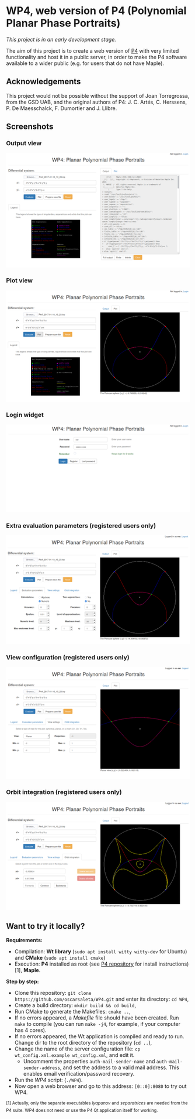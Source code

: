 # WP4, web version of P4 (Polynomial Planar Phase Portraits)

*This project is in an early development stage.*

The aim of this project is to create a web version of <a href="htpps://github.com/oscarsaleta/P4">P4</a> with very limited functionality and host it in a public server, in order to make the P4 software available to a wider public (e.g. for users that do not have Maple).

## Acknowledgements

This project would not be possible without the support of Joan Torregrossa, from the GSD UAB, and the original authors of P4: J. C. Artés, C. Herssens, P. De Maesschalck, F. Dumortier and J. Llibre.

## Screenshots

### Output view

![outputview.png](screenshots/outputview.png)

### Plot view

![plotview.png](screenshots/plotview.png)

### Login widget

![loginview.png](screenshots/loginview.png)

### Extra evaluation parameters (registered users only)

![loggedin.png](screenshots/loggedin.png)

### View configuration (registered users only)

![planarview.png](screenshots/planarview.png)

### Orbit integration (registered users only)

![orbits.png](screenshots/orbits.png)

## Want to try it locally?

**Requirements:**

* Compilation: **Wt library** (`sudo apt install witty witty-dev` for Ubuntu) and **CMake** (`sudo apt install cmake`)
* Execution: **P4** installed as root (see <a href="https://github.com/oscarsaleta/P4#installation">P4 repository</a> for install instructions) [1], **Maple**.

**Step by step:**

* Clone this repository: `git clone https://github.com/oscarsaleta/WP4.git` and enter its directory: `cd WP4`,
* Create a build directory: `mkdir build && cd build`,
* Run CMake to generate the Makefiles: `cmake ..`,
* If no errors appeared, a *Makefile* file should have been created. Run `make` to compile (you can run `make -j4`, for example, if your computer has 4 cores).
* If no errors appeared, the Wt application is compiled and ready to run. Change dir to the root directory of the repository (`cd ..`),
* Change the name of the server configuration file: `cp wt_config.xml.example wt_config.xml`, and edit it.
    - Uncomment the properties `auth-mail-sender-name` and `auth-mail-sender-address`, and set the address to a valid mail address. This enables email verification/password recovery.
* Run the *WP4* script: (`./WP4`).
* Now open a web browser and go to this address: `[0::0]:8080` to try out WP4.

<sup>[1] Actually, only the separate executables *lyapunov* and *separatrices* are needed from the P4 suite. WP4 does not need or use the P4 Qt application itself for working.</sup>
